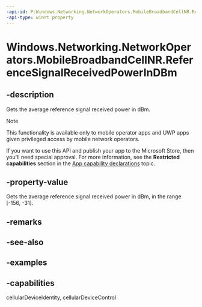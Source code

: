 ```yaml
---
-api-id: P:Windows.Networking.NetworkOperators.MobileBroadbandCellNR.ReferenceSignalReceivedPowerInDBm
-api-type: winrt property
---
```


# Windows.Networking.NetworkOperators.MobileBroadbandCellNR.ReferenceSignalReceivedPowerInDBm

<!--
public System.Nullable<double> ReferenceSignalReceivedPowerInDBm { get; }
-->

## -description

Gets the average reference signal received power in dBm.

> [!NOTE]
> This functionality is available only to mobile operator apps and UWP apps given privileged access by mobile network operators.
> 
> If you want to use this API and publish your app to the Microsoft Store, then you'll need special approval. For more information, see the **Restricted capabilities** section in the [App capability declarations](/windows/uwp/packaging/app-capability-declarations#restricted-capabilities) topic.

## -property-value

Gets the average reference signal received power in dBm, in the range [-156, -31].

## -remarks

## -see-also

## -examples

## -capabilities
cellularDeviceIdentity, cellularDeviceControl
